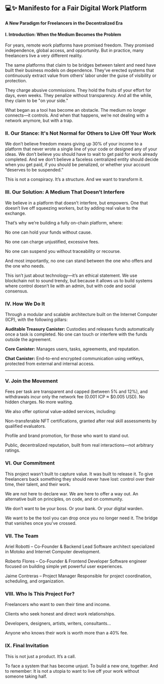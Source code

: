 ## 💻✨ Manifesto for a Fair Digital Work Platform
####  A New Paradigm for Freelancers in the Decentralized Era

#### I. Introduction: When the Medium Becomes the Problem
For years, remote work platforms have promised freedom.
They promised independence, global access, and opportunity.
But in practice, many freelancers live a very different reality.

The same platforms that claim to be bridges between talent and need
have built their business models on dependence.
They’ve erected systems that continuously extract value from others’ labor under the guise of visibility or protection.

They charge abusive commissions.
They hold the fruits of your effort for days, even weeks.
They penalize without transparency.
And all the while, they claim to be "on your side."

What began as a tool has become an obstacle.
The medium no longer connects—it controls.
And when that happens, we’re not dealing with a network anymore,
but with a trap.

### II. Our Stance: It's Not Normal for Others to Live Off Your Work
We don’t believe freedom means giving up 30% of your income to a platform that never wrote a single line of your code or designed any of your ideas.
We don’t believe you should have to wait to get paid for work already completed.
And we don’t believe a faceless centralized entity should decide when you get paid, if you should be penalized, or whether your account “deserves to be suspended.”

This is not a conspiracy.
It’s a structure.
And we want to transform it.

### III. Our Solution: A Medium That Doesn’t Interfere
We believe in a platform that doesn’t interfere, but empowers.
One that doesn’t live off squeezing workers, but by adding real value to the exchange.

That’s why we’re building a fully on-chain platform, where:

No one can hold your funds without cause.

No one can charge unjustified, excessive fees.

No one can suspend you without traceability or recourse.

And most importantly, no one can stand between the one who offers and the one who needs.

This isn’t just about technology—it’s an ethical statement.
We use blockchain not to sound trendy, but because it allows us to build systems where control doesn’t lie with an admin, but with code and social consensus.

### IV. How We Do It
Through a modular and scalable architecture built on the Internet Computer (ICP), with the following pillars:

**Auditable Treasury Canister:**
Custodies and releases funds automatically once a task is completed.
No one can touch or interfere with the funds outside the agreement.

**Core Canister:**
Manages users, tasks, agreements, and reputation.

**Chat Canister:**
End-to-end encrypted communication using vetKeys, protected from external and internal access.

---
### V. Join the Movement
Fees per task are transparent and capped (between 5% and 12%),
and withdrawals incur only the network fee (0.001 ICP ≈ $0.005 USD).
No hidden charges. No more waiting.

We also offer optional value-added services, including:

Non-transferable NFT certifications,
granted after real skill assessments by qualified evaluators.

Profile and brand promotion,
for those who want to stand out.

Public, decentralized reputation,
built from real interactions—not arbitrary ratings.

### VI. Our Commitment
This project wasn’t built to capture value.
It was built to release it.
To give freelancers back something they should never have lost:
control over their time, their talent, and their work.

We are not here to declare war.
We are here to offer a way out.
An alternative built on principles, on code, and on community.

We don’t want to be your boss.
Or your bank.
Or your digital warden.

We want to be the tool you can drop once you no longer need it.
The bridge that vanishes once you've crossed.

### VII. The Team
Ariel Robotti – Co-Founder & Backend Lead
Software architect specialized in Motoko and Internet Computer development.

Roberto Flores – Co-Founder & Frontend Developer
Software engineer focused on building simple yet powerful user experiences.

Jaime Contreras – Project Manager
Responsible for project coordination, scheduling, and organization.

### VIII. Who Is This Project For?
Freelancers who want to own their time and income.

Clients who seek honest and direct work relationships.

Developers, designers, artists, writers, consultants...

Anyone who knows their work is worth more than a 40% fee.

### IX. Final Invitation
This is not just a product.
It’s a call.

To face a system that has become unjust.
To build a new one, together.
And to remember:
It is not a utopia to want to live off your work without someone taking half.
